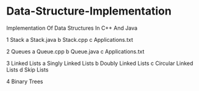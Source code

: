 # Data-Structure-Implementation
Implementation Of Data Structures In C++ And Java


1 Stack
  a Stack.java
  b Stack.cpp
  c Applications.txt
  
2 Queues
  a Queue.cpp
  b Queue.java
  c Applications.txt

3 Linked Lists
  a Singly Linked Lists
  b Doubly Linked Lists
  c Circular Linked Lists
  d Skip Lists
  
4  Binary Trees
 
